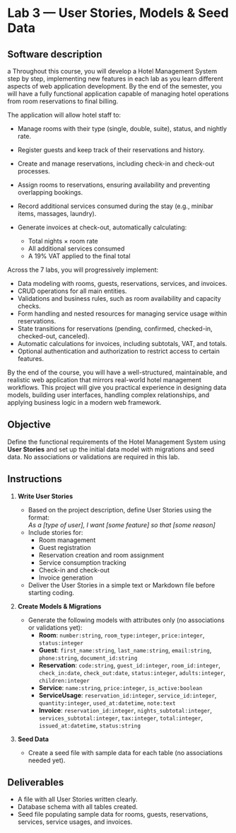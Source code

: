 # Lab 3 — User Stories, Models & Seed Data

## Software description
a
Throughout this course, you will develop a Hotel Management System step by step, implementing new features in each lab as you learn different aspects of web application development. By the end of the semester, you will have a fully functional application capable of managing hotel operations from room reservations to final billing.

The application will allow hotel staff to:

- Manage rooms with their type (single, double, suite), status, and nightly rate.
- Register guests and keep track of their reservations and history.
- Create and manage reservations, including check-in and check-out processes.
- Assign rooms to reservations, ensuring availability and preventing overlapping bookings.
- Record additional services consumed during the stay (e.g., minibar items, massages, laundry).
- Generate invoices at check-out, automatically calculating:

  - Total nights × room rate
  - All additional services consumed
  - A 19% VAT applied to the final total

Across the 7 labs, you will progressively implement:

- Data modeling with rooms, guests, reservations, services, and invoices.
- CRUD operations for all main entities.
- Validations and business rules, such as room availability and capacity checks.
- Form handling and nested resources for managing service usage within reservations.
- State transitions for reservations (pending, confirmed, checked-in, checked-out, canceled).
- Automatic calculations for invoices, including subtotals, VAT, and totals.
- Optional authentication and authorization to restrict access to certain features.

By the end of the course, you will have a well-structured, maintainable, and realistic web application that mirrors real-world hotel management workflows. This project will give you practical experience in designing data models, building user interfaces, handling complex relationships, and applying business logic in a modern web framework.

## Objective
Define the functional requirements of the Hotel Management System using **User Stories** and set up the initial data model with migrations and seed data. No associations or validations are required in this lab.

## Instructions
1. **Write User Stories**
   - Based on the project description, define User Stories using the format:  
     *As a [type of user], I want [some feature] so that [some reason]*
   - Include stories for:
     - Room management
     - Guest registration
     - Reservation creation and room assignment
     - Service consumption tracking
     - Check-in and check-out
     - Invoice generation
   - Deliver the User Stories in a simple text or Markdown file before starting coding.

2. **Create Models & Migrations**
   - Generate the following models with attributes only (no associations or validations yet):
     - **Room**: `number:string`, `room_type:integer`, `price:integer`, `status:integer`
     - **Guest**: `first_name:string`, `last_name:string`, `email:string`, `phone:string`, `document_id:string`
     - **Reservation**: `code:string`, `guest_id:integer`, `room_id:integer`, `check_in:date`, `check_out:date`, `status:integer`, `adults:integer`, `children:integer`
     - **Service**: `name:string`, `price:integer`, `is_active:boolean`
     - **ServiceUsage**: `reservation_id:integer`, `service_id:integer`, `quantity:integer`, `used_at:datetime`, `note:text`
     - **Invoice**: `reservation_id:integer`, `nights_subtotal:integer`, `services_subtotal:integer`, `tax:integer`, `total:integer`, `issued_at:datetime`, `status:string`

3. **Seed Data**
   - Create a seed file with sample data for each table (no associations needed yet).

## Deliverables
- A file with all User Stories written clearly.
- Database schema with all tables created.
- Seed file populating sample data for rooms, guests, reservations, services, service usages, and invoices.


